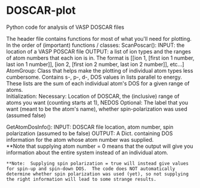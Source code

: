# DOSCAR-plot
Python code for analysis of VASP DOSCAR files 

The header file contains functions for most of what you'll need for plotting.  In the order of (important) functions / classes:
  ScanPoscar():
    INPUT:  the location of a VASP POSCAR file
    OUTPUT: a list of ion types and the ranges of atom numbers that each ion is in.  The format is
            [[ion 1, [first ion 1 number, last ion 1 number]], [ion 2, [first ion 2 number, last ion 2 number]], etc...]
  AtomGroup:
    Class that helps make the plotting of individual atom types less cumbersome.  Contains s-, p-, d-, DOS values in lists parallel 
    to energy.  These lists are the sum of each individual atom's DOS for a given range of atoms.  
    Initialization:
      Necessary: Location of DOSCAR, the (inclusive) range of atoms you want (counting starts at 1), NEDOS
      Optional:  The label that you want (meant to be the atom's name), whether spin-polarization was used (assumed false)
      
  GetAtomDosInfo():
    INPUT:  DOSCAR file location, atom number, spin polarization (assumed to be false)
    OUTPUT: A Dict. containing DOS information for the atom whose atom number was supplied.  
    **Note that supplying atom number = 0 means that the output will give you information about the entire system instead of an individual
    atom.  
    
    **Note:  Supplying spin polarization = true will instead give values for spin-up and spin-down DOS.  The code does NOT automatically
    determine whether spin polarization was used (yet), so not supplying the right information will lead to some strange results. 

